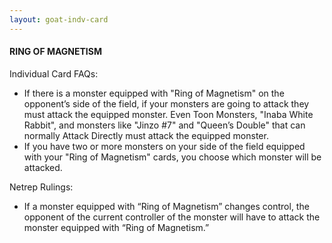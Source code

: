 ```yaml
---
layout: goat-indv-card
---
```


#### RING OF MAGNETISM

Individual Card FAQs:

*   If there is a monster equipped with "Ring of Magnetism" on the opponent’s side of the field, if your monsters are going to attack they must attack the equipped monster. Even Toon Monsters, "Inaba White Rabbit", and monsters like "Jinzo #7" and "Queen’s Double" that can normally Attack Directly must attack the equipped monster.
*   If you have two or more monsters on your side of the field equipped with your "Ring of Magnetism" cards, you choose which monster will be attacked.

Netrep Rulings:

*   If a monster equipped with “Ring of Magnetism” changes control, the opponent of the current controller of the monster will have to attack the monster equipped with “Ring of Magnetism.”